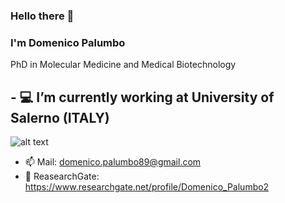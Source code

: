 ### Hello there 👋
### I'm Domenico Palumbo

PhD in Molecular Medicine and Medical Biotechnology

## - 💻 I’m currently working at University of Salerno (ITALY)


![alt text]()




- 📫 Mail: domenico.palumbo89@gmail.com
- 🔬 ReasearchGate: https://www.researchgate.net/profile/Domenico_Palumbo2
